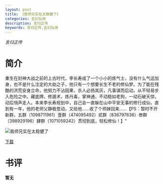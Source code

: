 ```yaml
---
layout: post
title: 《我师兄实在太稳健了》
categories: 玄幻仙侠
description: 言归正传
keywords: 言归正传,玄幻仙侠
---
```

*言归正传*
# 简介
重生在封神大战之前的上古时代，李长寿成了一个小小的炼气士，没有什么气运加身，也不是什么注定的大劫之子，他只有一个想要长生不老的修仙梦。为了能在残酷的洪荒安身立命，他努力不沾因果，杀人必扬其灰，凡事谋而后动，从不轻易步入危险之中。藏底牌，修遁术，炼丹毒，掌神通，不动稳如老狗，一动石破天惊，动后悄声走人。本来李长寿规划中，自己会一直躲在山中平安无事的修行成仙，直到有一年，他的老师父静极思动，又给他……收了个师妹回来……【PS：暂时不开新群，五群（1098711961）壹群（474095492）贰群（836797636）叁群（398929196）肆群（1071059242）贯彻到底，轻松修仙！】"

![我师兄实在太稳健了](https://cdn.jsdelivr.net/gh/YYbooks0/yybooks0img@master/bookscover2/我师兄实在太稳健了.4us29gw3cx60.jpg)

[下载](https://link.jscdn.cn/1drv/aHR0cHM6Ly8xZHJ2Lm1zL3QvcyFBaGU2R2dNWmVFb2pobDIxSm8zUWtycUtOdmNTP2U9akpCMmxa.txt)

# 书评

**暂无**

